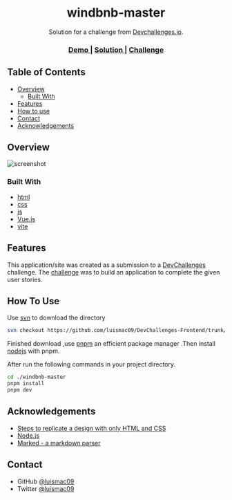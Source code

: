 <h1 align="center">windbnb-master</h1>

<div align="center">
   Solution for a challenge from  <a href="http://devchallenges.io" target="_blank">Devchallenges.io</a>.
</div>

<div align="center">
  <h3>
    <a href="#">
      Demo
    </a>
    <span> | </span>
    <a href="#">
      Solution
    </a>
    <span> | </span>
    <a href="https://devchallenges.io/challenges/3JFYedSOZqAxYuOCNmYD">
      Challenge
    </a>
  </h3>
</div>

## Table of Contents

- [Overview](#overview)
  - [Built With](#built-with)
- [Features](#features)
- [How to use](#how-to-use)
- [Contact](#contact)
- [Acknowledgements](#acknowledgements)

## Overview

![screenshot](https://user-images.githubusercontent.com/16707738/92399059-5716eb00-f132-11ea-8b14-bcacdc8ec97b.png)

### Built With

- [html](https://developer.mozilla.org/en-US/docs/Web/HTML)
- [css](https://developer.mozilla.org/en-US/docs/Web/CSS)
- [js](https://developer.mozilla.org/en-US/docs/Web/javascript)
- [Vue.js](https://vuejs.org/)
- [vite](https://vitejs.dev/)

## Features

This application/site was created as a submission to a [DevChallenges](https://devchallenges.io/challenges) challenge. The [challenge](https://devchallenges.io/challenges/TSqutYM4c5WtluM7QzGp) was to build an application to complete the given user stories.

## How To Use

Use [svn](https://subversion.apache.org/packages.html) to download the directory

```bash
svn checkout https://github.com/luismac09/DevChallenges-Frontend/trunk/windbnb-master
```

Finished download ,use [pnpm](https://pnpm.io/installation) an efficient package manager .Then install [nodejs](https://pnpm.io/cli/env) with pnpm.

After run the following commands in your project directory.

```bash
cd ./windbnb-master
pnpm install
pnpm dev
```

## Acknowledgements

- [Steps to replicate a design with only HTML and CSS](https://devchallenges-blogs.web.app/how-to-replicate-design/)
- [Node.js](https://nodejs.org/)
- [Marked - a markdown parser](https://github.com/chjj/marked)

## Contact

- GitHub [@luismac09](https://https://github.com/luismac09)
- Twitter [@luismac09](https://twitter.com/Luismac09)
